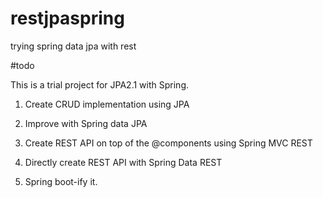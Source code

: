 restjpaspring
=============

trying spring data jpa with rest

#todo

This is a trial project for JPA2.1 with Spring.
1) Create CRUD implementation using JPA
2) Improve with Spring data JPA
3) Create REST API on top of the @components using Spring MVC REST
4) Directly create REST API with Spring Data REST

5) Spring boot-ify it.
